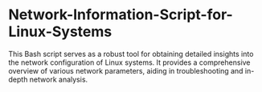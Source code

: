 # Network-Information-Script-for-Linux-Systems
This Bash script serves as a robust tool for obtaining detailed insights into the network configuration of Linux systems. It provides a comprehensive overview of various network parameters, aiding in troubleshooting and in-depth network analysis.

